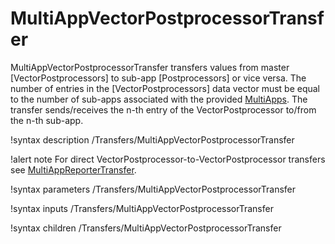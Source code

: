 # MultiAppVectorPostprocessorTransfer

MultiAppVectorPostprocessorTransfer transfers values from master [VectorPostprocessors] to sub-app
[Postprocessors] or vice versa. The number of entries in the [VectorPostprocessors] data vector must
be equal to the number of sub-apps associated with the provided [MultiApps](/MultiApps/index.md). The transfer
sends/receives the n-th entry of the VectorPostprocessor to/from the n-th sub-app.

!syntax description /Transfers/MultiAppVectorPostprocessorTransfer

!alert note
For direct VectorPostprocessor-to-VectorPostprocessor transfers see [MultiAppReporterTransfer](MultiAppReporterTransfer.md#vector_transfer).

!syntax parameters /Transfers/MultiAppVectorPostprocessorTransfer

!syntax inputs /Transfers/MultiAppVectorPostprocessorTransfer

!syntax children /Transfers/MultiAppVectorPostprocessorTransfer
